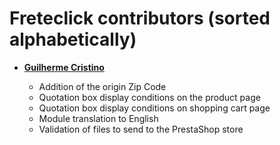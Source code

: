 Freteclick contributors (sorted alphabetically)
============================================

* **[Guilherme Cristino](https://github.com/guicdp7)**

  * Addition of the origin Zip Code
  * Quotation box display conditions on the product page
  * Quotation box display conditions on shopping cart page
  * Module translation to English
  * Validation of files to send to the PrestaShop store